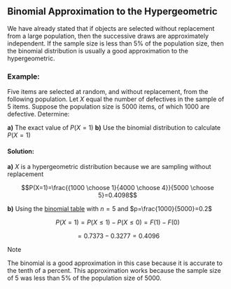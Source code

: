 ## Binomial Approximation to the Hypergeometric

We have already stated that if objects are selected without replacement from a large population, then the successive draws are approximately independent. If the sample size is less than 5% of the population size, then the binomial distribution is usually a good approximation to the hypergeometric.

### Example:

Five items are selected at random, and without replacement, from the following population. Let $X$ equal the number of defectives in the sample of 5 items. Suppose the population size is 5000 items, of which 1000 are defective. Determine:

**a)** The exact value of $P(X=1)$
**b)** Use the binomial distribution to calculate $P(X=1)$

#### Solution:

**a)** $X$ is a hypergeometric distribution because we are sampling without replacement

$$P(X=1)=\frac{{1000 \choose 1}{4000 \choose 4}}{5000 \choose 5}=0.4098$$

**b)** Using the [binomial table](obsidian://open?vault=ODU%20Spring%202024&file=STAT330%20Intro%20to%20Probability%20%26%20Statistics%2F(M.7)%20Discrete%20Probability%20Distributions%20-%20Part%201%2FTable%20A1%20-%20Binomial%20Probability%20Sums.pdf) with $n=5$ and $p=\frac{1000}{5000}=0.2$

$$P(X=1)=P(X\leq 1)-P(X\leq 0)=F(1)-F(0)$$

$$=0.7373-0.3277=0.4096$$

> [!Note]
>The binomial is a good approximation in this case because it is accurate to the tenth of a percent. This approximation works because the sample size of 5 was less than 5% of the population size of 5000.
